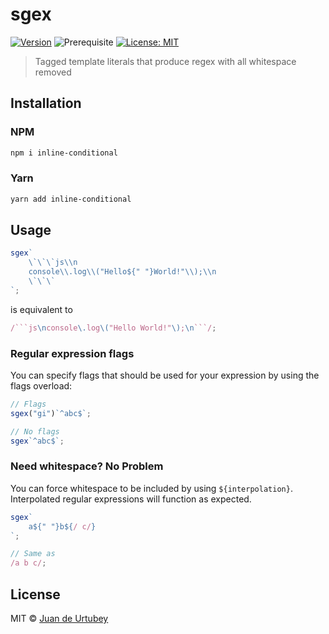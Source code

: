 # sgex

[![Version](https://img.shields.io/npm/v/sgex.svg)](https://www.npmjs.com/package/sgex)
![Prerequisite](https://img.shields.io/badge/node-%3E%3D16-blue.svg)
[![License: MIT](https://img.shields.io/badge/License-MIT-yellow.svg)](#)

> Tagged template literals that produce regex with all whitespace removed

## Installation

### NPM

```bash
npm i inline-conditional
```

### Yarn

```bash
yarn add inline-conditional
```

## Usage

```js
sgex`
    \`\`\`js\\n
    console\\.log\\("Hello${" "}World!"\\);\\n
    \`\`\`
`;
```

is equivalent to

````js
/```js\nconsole\.log\("Hello World!"\);\n```/;
````

### Regular expression flags

You can specify flags that should be used for your expression by using the flags overload:

```js
// Flags
sgex("gi")`^abc$`;

// No flags
sgex`^abc$`;
```

### Need whitespace? No Problem

You can force whitespace to be included by using `${interpolation}`. Interpolated regular expressions will function as expected.

```js
sgex`
    a${" "}b${/ c/}
`;

// Same as
/a b c/;
```

## License

MIT © [Juan de Urtubey](https://jdeurt.xyz)
